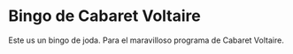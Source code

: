 # Bingo de Cabaret Voltaire

Este us un bingo de joda. Para el maravilloso programa de Cabaret Voltaire.

